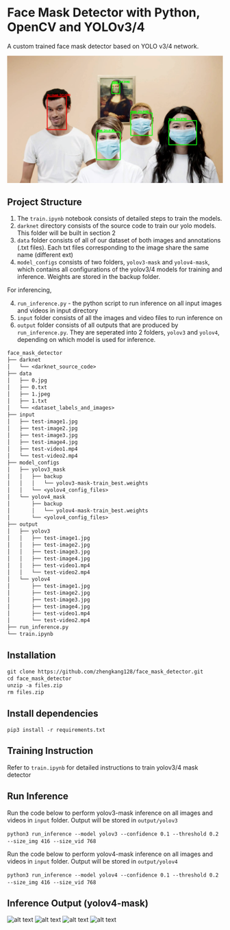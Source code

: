 # Face Mask Detector with Python, OpenCV and YOLOv3/4
 A custom trained face mask detector based on YOLO v3/4 network.
 
![alt text](https://github.com/zhengkang128/face_mask_detector/blob/main/etc/Screenshot%20from%202021-10-03%2012-41-35.png)
## Project Structure

1. The ```train.ipynb``` notebook consists of detailed steps to train the models.
2. ```darknet``` directory consists of the source code to train our yolo models. This folder will be built in section 2
3. ```data``` folder consists of all of our dataset of both images and annotations (.txt files). Each txt files corresponding to the image share the same name (different ext)
4. ```model_configs``` consists of two folders, ```yolov3-mask``` and ```yolov4-mask```, which contains all configurations of the yolov3/4 models for training and inference. Weights are stored in the backup folder.

For inferencing,

4. ```run_inference.py``` - the python script to run inference on all input images and videos in input directory
5. ```input``` folder consists of all the images and video files to run inference on
6. ```output``` folder consists of all outputs that are produced by ```run_inference.py```. They are seperated into 2 folders, ```yolov3``` and ```yolov4```, depending on which model is used for inference.


```
face_mask_detector
├── darknet
│   └── <darknet_source_code>
├── data
│   ├── 0.jpg
│   ├── 0.txt
│   ├── 1.jpeg
│   ├── 1.txt
│   └── <dataset_labels_and_images>
├── input
│   ├── test-image1.jpg
│   ├── test-image2.jpg
│   ├── test-image3.jpg
│   ├── test-image4.jpg
│   ├── test-video1.mp4
│   └── test-video2.mp4
├── model_configs
│   ├── yolov3_mask
│   │   ├── backup
│   │   │   └── yolov3-mask-train_best.weights
│   │   └── <yolov4_config_files>
│   └── yolov4_mask
│       ├── backup
│       │   └── yolov4-mask-train_best.weights
│       └── <yolov4_config_files>
├── output
│   ├── yolov3
│   │   ├── test-image1.jpg
│   │   ├── test-image2.jpg
│   │   ├── test-image3.jpg
│   │   ├── test-image4.jpg
│   │   ├── test-video1.mp4
│   │   └── test-video2.mp4
│   └── yolov4
│       ├── test-image1.jpg
│       ├── test-image2.jpg
│       ├── test-image3.jpg
│       ├── test-image4.jpg
│       ├── test-video1.mp4
│       └── test-video2.mp4
├── run_inference.py
└── train.ipynb
```

## Installation
```
git clone https://github.com/zhengkang128/face_mask_detector.git
cd face_mask_detector
unzip -a files.zip
rm files.zip
```

## Install dependencies
```
pip3 install -r requirements.txt
```
## Training Instruction
Refer to ```train.ipynb``` for detailed instructions to train yolov3/4 mask detector 

## Run Inference

Run the code below to perform yolov3-mask inference on all images and videos in ```input``` folder. Output will be stored in ```output/yolov3```

```python3 run_inference --model yolov3 --confidence 0.1 --threshold 0.2 --size_img 416 --size_vid 768```

Run the code below to perform yolov4-mask inference on all images and videos in ```input``` folder. Output will be stored in ```output/yolov4```

```python3 run_inference --model yolov4 --confidence 0.1 --threshold 0.2 --size_img 416 --size_vid 768```

## Inference Output (yolov4-mask)
![alt text](https://github.com/zhengkang128/face_mask_detector/blob/main/etc/test-image1.jpg)
![alt text](https://github.com/zhengkang128/face_mask_detector/blob/main/etc/test-image2.jpg)
![alt text](https://github.com/zhengkang128/face_mask_detector/blob/main/etc/test-image3.jpg)
![alt text](https://github.com/zhengkang128/face_mask_detector/blob/main/etc/test-image4.jpg)





